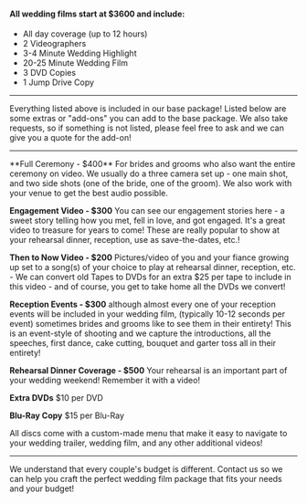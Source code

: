 #### All wedding films start at $3600 and include:
* All day coverage (up to 12 hours)
* 2 Videographers
* 3-4 Minute Wedding Highlight
* 20-25 Minute Wedding Film
* 3 DVD Copies
* 1 Jump Drive Copy

<hr />

Everything listed above is included in our base package! Listed below are some extras or "add-ons" you can add to the base package. We also take requests, so if something is not listed, please feel free to ask and we can give you a quote for the add-on!

<hr />
**Full Ceremony - $400** For brides and grooms who also want the entire ceremony on video.  We usually do a three camera set up - one main shot, and two side shots (one of the bride, one of the groom). We also work with your venue to get the best audio possible.

**Engagement Video - $300** You can see our engagement stories here - a sweet story telling how you met, fell in love, and got engaged. It's a great video to treasure for years to come! These are really popular to show at your rehearsal dinner, reception, use as save-the-dates, etc.! 

**Then to Now Video - $200** Pictures/video of you and your fiance growing up set to a song(s) of your choice to play at rehearsal dinner, reception, etc. - We can convert old Tapes to DVDs for an extra $25 per tape to include in this video - and of course, you get to take home all the DVDs we convert!

**Reception Events - $300** although almost every one of your reception events will be included in your wedding film, (typically 10-12 seconds per event) sometimes brides and grooms like to see them in their entirety! This is an event-style of shooting and we capture the introductions, all the speeches, first dance, cake cutting, bouquet and garter toss all in their entirety!

**Rehearsal Dinner Coverage - $500** Your rehearsal is an important part of your wedding weekend! Remember it with a video!

**Extra DVDs** $10 per DVD

**Blu-Ray Copy** $15 per Blu-Ray

All discs come with a custom-made menu that make it easy to navigate to your wedding trailer, wedding film, and any other additional videos!
<hr /> 
We understand that every couple's budget is different. Contact us so we can help you craft the perfect wedding film package that fits your needs and your budget!

<br />
